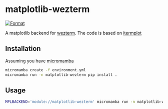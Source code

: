 # matplotlib-wezterm

[![Format](https://github.com/JafarAbdi/matplotlib-wezterm/actions/workflows/format.yml/badge.svg)](https://github.com/JafarAbdi/matplotlib-wezterm/actions/workflows/format.yml)

A matplotlib backend for [wezterm](https://github.com/wez/wezterm/).
The code is based on [itermplot](https://github.com/daleroberts/itermplot)

## Installation

Assuming you have [micromamba](https://mamba.readthedocs.io/en/latest/installation.html#automatic-installation)

```bash
micromamba create -f environment.yml
micromamba run -n matplotlib-wezterm pip install .
```

## Usage

```bash
MPLBACKEND='module://matplotlib-wezterm' micromamba run -n matplotlib-wezterm ipython
```
